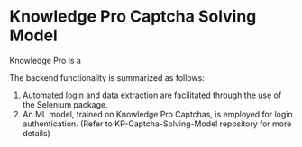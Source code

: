 # Knowledge Pro Captcha Solving Model

Knowledge Pro is a

The backend functionality is summarized as follows:
1. Automated login and data extraction are facilitated through the use of the Selenium package.
2. An ML model, trained on Knowledge Pro Captchas, is employed for login authentication. (Refer to KP-Captcha-Solving-Model repository for more details)
